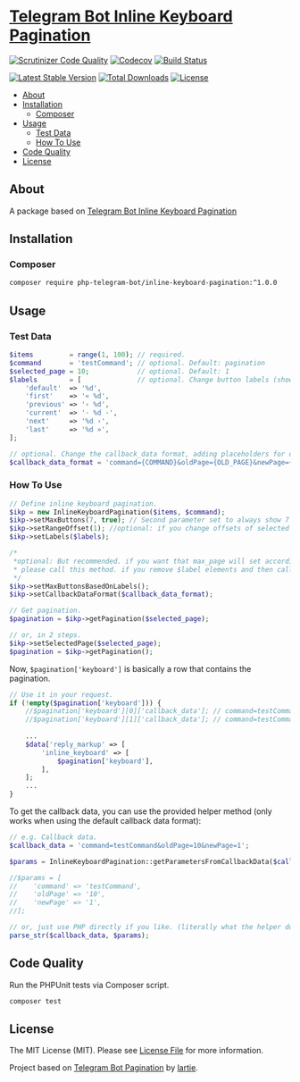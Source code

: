 # [Telegram Bot Inline Keyboard Pagination][github-tgbot-ikp]

[![Scrutinizer Code Quality][code-quality-badge]][code-quality]
[![Codecov][code-coverage-badge]][code-coverage]
[![Build Status][build-status-badge]][build-status]

[![Latest Stable Version][latest-version-badge]][packagist-tgbot-ikp]
[![Total Downloads][total-downloads-badge]][packagist-tgbot-ikp]
[![License][license-badge]][license]

- [About](#about)
- [Installation](#installation)
    - [Composer](#composer)
- [Usage](#usage)
    - [Test Data](#test-data)
    - [How To Use](#how-to-use)
- [Code Quality](#code-quality)
- [License](#license)

## About
A package based on [Telegram Bot Inline Keyboard Pagination][inline-keyboard-pagination-link]

## Installation

### Composer
```bash
composer require php-telegram-bot/inline-keyboard-pagination:^1.0.0
```

## Usage

### Test Data
```php
$items         = range(1, 100); // required. 
$command       = 'testCommand'; // optional. Default: pagination
$selected_page = 10;            // optional. Default: 1
$labels        = [              // optional. Change button labels (showing defaults)
    'default'  => '%d',
    'first'    => '« %d',
    'previous' => '‹ %d',
    'current'  => '· %d ·',
    'next'     => '%d ›',
    'last'     => '%d »',
];

// optional. Change the callback_data format, adding placeholders for data (showing default)
$callback_data_format = 'command={COMMAND}&oldPage={OLD_PAGE}&newPage={NEW_PAGE}'
```

### How To Use
```php
// Define inline keyboard pagination.
$ikp = new InlineKeyboardPagination($items, $command);
$ikp->setMaxButtons(7, true); // Second parameter set to always show 7 buttons if possible.
$ikp->setRangeOffset(1); //optional: if you change offsets of selected page, you can use this method. e.g if selected page is 6 and Range offset set as 1, you will have 5 & 7 in pagination
$ikp->setLabels($labels);

/*
 *optional: But recommended. if you want that max_page will set according to labels you defined,
 * please call this method. if you remove $label elements and then call this method, max_page will be defined according to labels
 */
$ikp->setMaxButtonsBasedOnLabels();
$ikp->setCallbackDataFormat($callback_data_format);

// Get pagination.
$pagination = $ikp->getPagination($selected_page);

// or, in 2 steps.
$ikp->setSelectedPage($selected_page);
$pagination = $ikp->getPagination();
```

Now, `$pagination['keyboard']` is basically a row that contains the pagination.

```php
// Use it in your request.
if (!empty($pagination['keyboard'])) {
    //$pagination['keyboard'][0]['callback_data']; // command=testCommand&oldPage=10&newPage=1
    //$pagination['keyboard'][1]['callback_data']; // command=testCommand&oldPage=10&newPage=7
    
    ...
    $data['reply_markup' => [
        'inline_keyboard' => [
            $pagination['keyboard'],
        ],
    ];
    ...
}
```

To get the callback data, you can use the provided helper method (only works when using the default callback data format):
```php
// e.g. Callback data.
$callback_data = 'command=testCommand&oldPage=10&newPage=1';

$params = InlineKeyboardPagination::getParametersFromCallbackData($callback_data);

//$params = [
//    'command' => 'testCommand',
//    'oldPage' => '10',
//    'newPage' => '1',
//];

// or, just use PHP directly if you like. (literally what the helper does!)
parse_str($callback_data, $params);
```

## Code Quality

Run the PHPUnit tests via Composer script. 

```bash
composer test
```

## License

The MIT License (MIT). Please see [License File][license] for more information.

Project based on [Telegram Bot Pagination][github-lartie-tbp] by [lartie][github-lartie].

[inline-keyboard-pagination-link]: https://github.com/php-telegram-bot/inline-keyboard-pagination "Telegram Bot Inline Keyboard Pagination"

[github-tgbot-ikp]: https://github.com/php-telegram-bot/inline-keyboard-pagination "PHP Telegram Bot Inline Keyboard Pagination on GitHub"
[packagist-tgbot-ikp]: https://packagist.org/packages/mehrdadkhoddami/php-telegram-bot-inline-keyboard-pagination "Customized PHP Telegram Bot Inline Keyboard Pagination on Packagist"
[license]: https://github.com/php-telegram-bot/inline-keyboard-pagination/blob/master/LICENSE "PHP Telegram Bot Inline Keyboard Pagination license"

[code-quality-badge]: https://img.shields.io/scrutinizer/g/php-telegram-bot/inline-keyboard-pagination.svg
[code-quality]: https://scrutinizer-ci.com/g/php-telegram-bot/inline-keyboard-pagination/?branch=master "Code quality on Scrutinizer"
[code-coverage-badge]: https://img.shields.io/codecov/c/github/php-telegram-bot/inline-keyboard-pagination.svg
[code-coverage]: https://codecov.io/gh/php-telegram-bot/inline-keyboard-pagination "Code coverage on Codecov"
[build-status-badge]: https://img.shields.io/travis/php-telegram-bot/inline-keyboard-pagination.svg
[build-status]: https://travis-ci.org/php-telegram-bot/inline-keyboard-pagination "Build status on Travis-CI"

[latest-version-badge]: https://img.shields.io/packagist/v/php-telegram-bot/inline-keyboard-pagination.svg
[total-downloads-badge]: https://img.shields.io/packagist/dt/php-telegram-bot/inline-keyboard-pagination.svg
[license-badge]: https://img.shields.io/packagist/l/php-telegram-bot/inline-keyboard-pagination.svg

[github-lartie-tbp]: https://github.com/lartie/Telegram-Bot-Pagination "Telegram Bot Pagination by Lartie on GitHub"
[github-lartie]: https://github.com/lartie "Lartie on GitHub"
